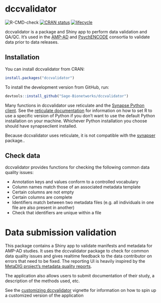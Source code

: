 <!-- README.md is generated from README.Rmd. Please edit that file -->

# dccvalidator

![R-CMD-check](https://github.com/Sage-Bionetworks/dccvalidator/workflows/R-CMD-check/badge.svg?branch=master)
[![CRAN
status](https://www.r-pkg.org/badges/version/dccvalidator)](https://CRAN.R-project.org/package=dccvalidator)
[![lifecycle](https://img.shields.io/badge/lifecycle-maturing-blue.svg)](https://www.tidyverse.org/lifecycle/#maturing)

dccvalidator is a package and Shiny app to perform data validation and
QA/QC. It’s used in the [AMP-AD](https://ampadportal.org/) and
[PsychENCODE](http://www.psychencode.org) consortia to validate data
prior to data releases.

## Installation

You can install dccvalidator from CRAN:

``` r
install.packages("dccvalidator")
```

To install the development version from GitHub, run:

``` r
devtools::install_github("Sage-Bionetworks/dccvalidator")
```

Many functions in dccvalidator use reticulate and the [Synapse Python
client](https://pypi.org/project/synapseclient/). See the [reticulate
documentation](https://rstudio.github.io/reticulate/#python-version) for
information on how to set R to use a specific version of Python if you
don’t want to use the default Python installation on your machine.
Whichever Python installation you choose should have synapseclient
installed.

Because dccvalidator uses reticulate, it is not compatible with the
[synapser](https://r-docs.synapse.org/) package..

## Check data

dccvalidator provides functions for checking the following common data
quality issues:

  - Annotation keys and values conform to a controlled vocabulary
  - Column names match those of an associated metadata template
  - Certain columns are not empty
  - Certain columns are complete
  - Identifiers match between two metadata files (e.g. all individuals
    in one file are also present in another)
  - Check that identifiers are unique within a file

# Data submission validation

This package contains a Shiny app to validate manifests and metadata for
AMP-AD studies. It uses the dccvalidator package to check for common
data quality issues and gives realtime feedback to the data contributor
on errors that need to be fixed. The reporting UI is heavily inspired by
the [MetaDIG project’s metadata quality
reports](https://knb.ecoinformatics.org/quality/s=knb.suite.1/doi%3A10.5063%2FF12V2D1V).

The application also allows users to submit documentation of their
study, a description of the methods used, etc.

See the [customizing
dccvalidator](https://sage-bionetworks.github.io/dccvalidator/articles/customizing-dccvalidator.html)
vignette for information on how to spin up a customized version of the
application
